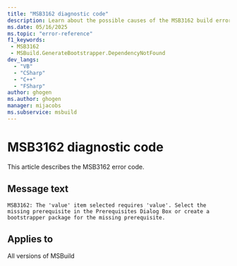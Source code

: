 ```yaml
---
title: "MSB3162 diagnostic code"
description: Learn about the possible causes of the MSB3162 build error, and get troubleshooting tips.
ms.date: 05/16/2025
ms.topic: "error-reference"
f1_keywords:
 - MSB3162
 - MSBuild.GenerateBootstrapper.DependencyNotFound
dev_langs:
  - "VB"
  - "CSharp"
  - "C++"
  - "FSharp"
author: ghogen
ms.author: ghogen
manager: mijacobs
ms.subservice: msbuild
---
```


# MSB3162 diagnostic code

<!-- :::ErrorDefinitionDescription::: -->
<!-- :::editable-content name="introDescription"::: -->
This article describes the MSB3162 error code.
<!-- :::editable-content-end::: -->

## Message text

<!-- :::editable-content name="messageText"::: -->
`MSB3162: The 'value' item selected requires 'value'. Select the missing prerequisite in the Prerequisites Dialog Box or create a bootstrapper package for the missing prerequisite.`
<!-- :::editable-content-end::: -->
<!-- MSB3162: The '{0}' item selected requires '{1}'. Select the missing prerequisite in the Prerequisites Dialog Box or create a bootstrapper package for the missing prerequisite. -->

<!-- :::editable-content name="postOutputDescription"::: -->
<!--
{StrBegin="MSB3162: "}
-->
<!-- :::editable-content-end::: -->
<!-- :::ErrorDefinitionDescription-end::: -->

## Applies to

All versions of MSBuild
